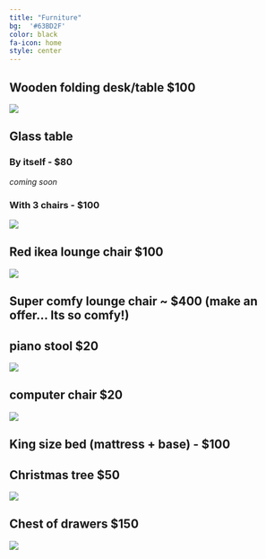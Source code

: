 ```yaml
---
title: "Furniture"
bg:  '#63BD2F'
color: black
fa-icon: home
style: center
---
```


## Wooden folding desk/table $100

![](https://raw.githubusercontent.com/zoevanhavre/VGS/gh-pages/img/IMG_20160619_163415-01.jpg)

## Glass table

### By itself - $80

_coming soon_


### With 3 chairs - $100

![](https://raw.githubusercontent.com/zoevanhavre/VGS/gh-pages/img/IMG_20160619_161554-01.jpg)

## Red ikea lounge chair $100
![](https://raw.githubusercontent.com/zoevanhavre/VGS/gh-pages/img/IMG_20160520_140727-01.jpeg)

## Super comfy lounge chair ~ $400 (make an offer...  Its so comfy!)

## piano stool $20

![](https://raw.githubusercontent.com/zoevanhavre/VGS/gh-pages/img/IMG_20160619_161853-01.jpg)

## computer chair $20

![](https://raw.githubusercontent.com/zoevanhavre/VGS/gh-pages/img/IMG_20160619_161352-01.jpg)

## King size bed (mattress + base) - $100


## Christmas tree $50

![](https://raw.githubusercontent.com/zoevanhavre/VGS/gh-pages/img/IMG_20141201_234041-01-01.jpeg)

## Chest of drawers $150

![](https://raw.githubusercontent.com/zoevanhavre/VGS/gh-pages/img/IMG_20160520_111802-01.jpeg)
